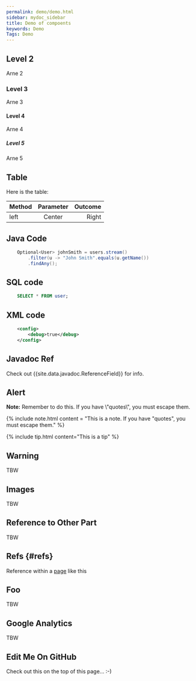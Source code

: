 ```yaml
---
permalink: demo/demo.html
sidebar: mydoc_sidebar
title: Demo of compoents
keywords: Demo
Tags: Demo
---
```


## Level 2
Arne 2

### Level 3
Arne 3

#### Level 4
Arne 4

##### Level 5
Arne 5

## Table
Here is the table:

| Method       | Parameter | Outcome                                                |
| :----------  | :-------: | -----------------------------------------------------: |
| left         | Center    | Right                                   |

## Java Code

``` java
    Optional<User> johnSmith = users.stream()
        .filter(u -> "John Smith".equals(u.getName())
        .findAny();
```

## SQL code

``` sql
    SELECT * FROM user;
```

## XML code

``` xml
    <config>
        <debug>true</debug>
    </config>
```

## Javadoc Ref
Check out {{site.data.javadoc.ReferenceField}} for info.


## Alert
<div markdown="span" class="alert alert-info" role="alert">
    <i class="fa fa-info-circle"></i>
    <b>Note:</b> 
    Remember to do this. If you have \"quotes\", you must escape them.
</div>

{% include note.html content = "This is a note. If you have \"quotes\", you must escape them." %}

{% include tip.html content="This is a tip" %}


## Warning
TBW

## Images
TBW

## Reference to Other Part
TBW

## Refs {#refs}
Reference within a [page](#refs) like this

## Foo
TBW

## Google Analytics
TBW

## Edit Me On GitHub
Check out this on the top of this page...  :-)

